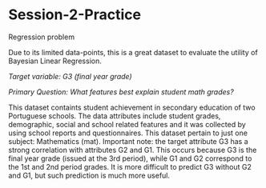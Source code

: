 # Session-2-Practice

Regression problem

Due to its limited data-points, this is a great dataset to evaluate the utility of Bayesian Linear Regression. 

*Target variable: G3 (final year grade)*

*Primary Question: What features best explain student math grades?*

This dataset containts student achievement in secondary education of two Portuguese schools. The data attributes include student grades, demographic, social and school related features and it was collected by using school reports and questionnaires. This dataset pertain to just one subject: Mathematics (mat). Important note: the target attribute G3 has a strong correlation with attributes G2 and G1. This occurs because G3 is the final year grade (issued at the 3rd period), while G1 and G2 correspond to the 1st and 2nd period grades. It is more difficult to predict G3 without G2 and G1, but such prediction is much more useful.
